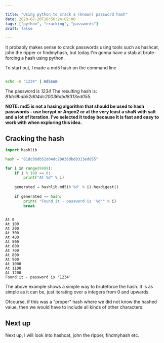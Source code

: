 ```yaml
---

title: "Using python to crack a (known) password hash"
date: 2020-07-20T10:56:24+02:00
tags: ["python", "cracking", "passwords"]
draft: false

---
```


It probably makes sense to crack passwords using tools such as hashcat, john the ripper or findmyhash, but today I'm gonna have a stab at brute-forcing a hash using python.

To start out, I made a md5 hash on the command line

```bash

echo -n "1234" | md5sum

```

The password is *1234* The resulting hash is: *81dc9bdb52d04dc20036dbd8313ed055*.

**NOTE: md5 is not a hasing algorithm that should be used to hash passwords - use bcrypt or Argon2 or at the very least a shaN with salt and a lot of iteration. I've selected it today because it is fast and easy to work with when exploring this idea.**

## Cracking the hash



```python
import hashlib

hash = "81dc9bdb52d04dc20036dbd8313ed055"

for i in range(9999):
    if i % 100 == 0:
        print("At %d" % i)
    
    generated = hashlib.md5(b'%d' % i).hexdigest()
    
    if generated == hash:
        print( "Found it - password is '%d'" % i)
        break
    
```

    At 0
    At 100
    At 200
    At 300
    At 400
    At 500
    At 600
    At 700
    At 800
    At 900
    At 1000
    At 1100
    At 1200
    Found it - password is '1234'


The above example shows a simple way to bruteforce the hash. It is as simple as it can be, just iterating over a integers from 0 and upwards.

Ofcourse, if this was a "proper" hash where we did not know the hashed value, then we would have to include all kinds of other characters.

## Next up

Next up, I will look into hashcat, john the ripper, findmyhash etc.
